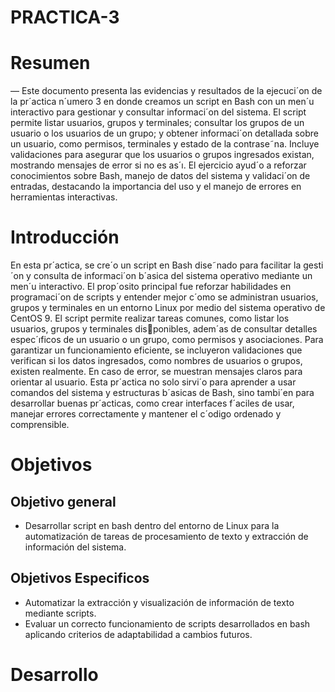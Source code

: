 # PRACTICA-3
# Resumen 
— Este documento presenta las evidencias y resultados de la ejecuci´on de la pr´actica n´umero 3 en donde creamos
un script en Bash con un men´u interactivo para gestionar y consultar informaci´on del sistema. El script permite listar
usuarios, grupos y terminales; consultar los grupos de un usuario o los usuarios de un grupo; y obtener informaci´on detallada
sobre un usuario, como permisos, terminales y estado de la contrase˜na. Incluye validaciones para asegurar que los usuarios
o grupos ingresados existan, mostrando mensajes de error si no es as´ı. El ejercicio ayud´o a reforzar conocimientos sobre
Bash, manejo de datos del sistema y validaci´on de entradas, destacando la importancia del uso y el manejo de errores en
herramientas interactivas.

# Introducción
En esta pr´actica, se cre´o un script en Bash dise˜nado para facilitar la gesti´on y consulta de
informaci´on b´asica del sistema operativo mediante un men´u interactivo. El prop´osito principal fue
reforzar habilidades en programaci´on de scripts y entender mejor c´omo se administran usuarios,
grupos y terminales en un entorno Linux por medio del sistema operativo de CentOS 9.
El script permite realizar tareas comunes, como listar los usuarios, grupos y terminales disponibles, adem´as de consultar detalles espec´ıficos de un usuario o un grupo, como permisos y
asociaciones. Para garantizar un funcionamiento eficiente, se incluyeron validaciones que verifican
si los datos ingresados, como nombres de usuarios o grupos, existen realmente. En caso de error,
se muestran mensajes claros para orientar al usuario.
Esta pr´actica no solo sirvi´o para aprender a usar comandos del sistema y estructuras b´asicas
de Bash, sino tambi´en para desarrollar buenas pr´acticas, como crear interfaces f´aciles de usar,
manejar errores correctamente y mantener el c´odigo ordenado y comprensible.

# Objetivos

## Objetivo general
* Desarrollar script en bash dentro del entorno de Linux para la automatización de tareas de procesamiento de texto y extracción de información del sistema.
## Objetivos Especificos
* Automatizar la extracción y visualización de información de texto mediante scripts.
* Evaluar un correcto funcionamiento de scripts desarrollados en bash aplicando criterios de adaptabilidad a cambios futuros.

# Desarrollo
